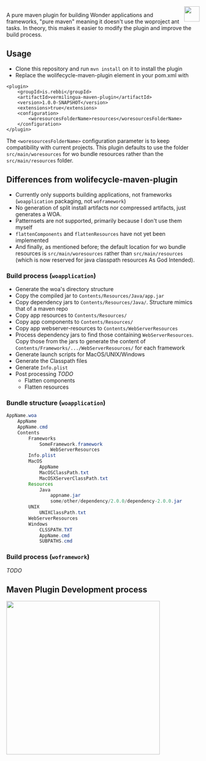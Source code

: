 <img align="right" src="https://www.hugi.io/github/img/antkiller2.png" width="40">

A pure maven plugin for building Wonder applications and frameworks, "pure maven" meaning it doesn't use the woproject ant tasks. In theory, this makes it easier to modify the plugin and improve the build process.

## Usage

* Clone this repository and run `mvn install` on it to install the plugin
* Replace the wolifecycle-maven-plugin <plugin> element in your pom.xml with

```
<plugin>
	<groupId>is.rebbi</groupId>
	<artifactId>vermilingua-maven-plugin</artifactId>
	<version>1.0.0-SNAPSHOT</version>
	<extensions>true</extensions>
	<configuration>
		<woresourcesFolderName>resources</woresourcesFolderName>
	</configuration>
</plugin>
```

The `<woresourcesFolderName>` configuration parameter is to keep compatibility with current projects. This plugin defaults to use the folder `src/main/woresources` for wo bundle resources rather than the `src/main/resources` folder.

## Differences from wolifecycle-maven-plugin

* Currently only supports building applications, not frameworks (`woapplication` packaging, not `woframework`)
* No generation of split install artifacts nor compressed artifacts, just generates a WOA.
* Patternsets are not supported, primarily because I don't use them myself
* `flattenComponents` and `flattenResources` have not yet been implemented
* And finally, as mentioned before; the default location for wo bundle resources is `src/main/woresources` rather than `src/main/resources` (which is now reserved for java classpath resources As God Intended).

### Build process (`woapplication`)

* Generate the woa's directory structure
* Copy the compiled jar to `Contents/Resources/Java/app.jar`
* Copy dependency jars to `Contents/Resources/Java/`. Structure mimics that of a maven repo
* Copy app resources to `Contents/Resources/`
* Copy app components to `Contents/Resources/`
* Copy app webserver-resources to `Contents/WebServerResources`
* Process dependency jars to find those containing `WebServerResources`. Copy those from the jars to generate the content of `Contents/Frameworks/.../WebServerResources/` for each framework
* Generate launch scripts for MacOS/UNIX/Windows
* Generate the Classpath files
* Generate `Info.plist`
* Post processing *TODO*
  * Flatten components
  * Flatten resources

### Bundle structure (`woapplication`)

```java
AppName.woa
	AppName
	AppName.cmd
	Contents
		Frameworks
			SomeFramework.framework
  				WebServerResources
		Info.plist
		MacOS
			AppName
			MacOSClassPath.txt
			MacOSXServerClassPath.txt
		Resources
			Java
				appname.jar
				some/other/dependency/2.0.0/dependency-2.0.0.jar
		UNIX
			UNIXClassPath.txt
		WebServerResources
		Windows
			CLSSPATH.TXT
			AppName.cmd
			SUBPATHS.cmd
```

### Build process (`woframework`)

*TODO*

## Maven Plugin Development process
	
<img src="https://www.hugi.io/github/img/science-dog.jpg" width="400">
